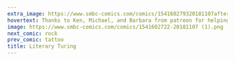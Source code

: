 ```yaml
---
extra_image: https://www.smbc-comics.com/comics/154160279320181107after.png
hovertext: Thanks to Ken, Michael, and Barbara from patreon for helping make this more clear! If anything is confusing, it's their fault.
image: https://www.smbc-comics.com/comics/1541602722-20181107 (1).png
next_comic: rock
prev_comic: tattoo
title: Literary Turing
---
```


